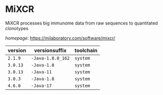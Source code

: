 # MiXCR

MiXCR processes big immunome data from raw sequences  to quantitated clonotypes

*homepage*: <https://milaboratory.com/software/mixcr/>

version | versionsuffix | toolchain
--------|---------------|----------
``2.1.9`` | ``-Java-1.8.0_162`` | ``system``
``3.0.13`` | ``-Java-1.8`` | ``system``
``3.0.13`` | ``-Java-11`` | ``system``
``3.0.3`` | ``-Java-1.8`` | ``system``
``4.6.0`` | ``-Java-17`` | ``system``
